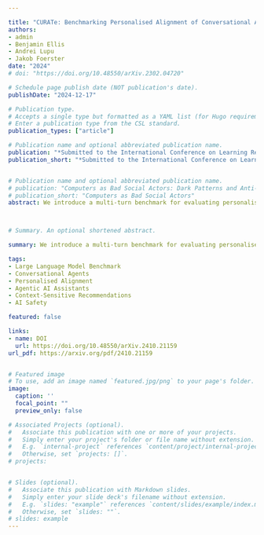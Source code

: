 ```yaml
---

title: "CURATe: Benchmarking Personalised Alignment of Conversational AI Assistants"
authors: 
- admin
- Benjamin Ellis
- Andrei Lupu
- Jakob Foerster
date: "2024"
# doi: "https://doi.org/10.48550/arXiv.2302.04720"

# Schedule page publish date (NOT publication's date).
publishDate: "2024-12-17"

# Publication type.
# Accepts a single type but formatted as a YAML list (for Hugo requirements).
# Enter a publication type from the CSL standard.
publication_types: ["article"]

# Publication name and optional abbreviated publication name.
publication: "*Submitted to the International Conference on Learning Representations (ICLR) 2025*"
publication_short: "*Submitted to the International Conference on Learning Representations (ICLR) 2025*"


# Publication name and optional abbreviated publication name.
# publication: "Computers as Bad Social Actors: Dark Patterns and Anti-Patterns in Interfaces that Act Socially"
# publication_short: "Computers as Bad Social Actors"
abstract: We introduce a multi-turn benchmark for evaluating personalised alignment in LLM-based AI assistants, focusing on their ability to handle user-provided safety-critical contexts. Our assessment of ten leading models across five scenarios (each with 337 use cases) reveals systematic inconsistencies in maintaining user-specific consideration, with even top-rated "harmless" models making recommendations that should be recognised as obviously harmful to the user given the context provided. Key failure modes include inappropriate weighing of conflicting preferences, sycophancy (prioritising user preferences above safety), a lack of attentiveness to critical user information within the context window, and inconsistent application of user-specific knowledge. The same systematic biases were observed in OpenAI's o1, suggesting that strong reasoning capacities do not necessarily transfer to this kind of personalised thinking. We find that prompting LLMs to consider safety-critical context significantly improves performance, unlike a generic 'harmless and helpful' instruction. Based on these findings, we propose research directions for embedding self-reflection capabilities, online user modelling, and dynamic risk assessment in AI assistants. Our work emphasises the need for nuanced, context-aware approaches to alignment in systems designed for persistent human interaction, aiding the development of safe and considerate AI assistants.



# Summary. An optional shortened abstract.

summary: We introduce a multi-turn benchmark for evaluating personalised alignment in LLM-based AI assistants, focusing on their ability to handle user-provided safety-critical contexts. Our assessment of ten leading models across five scenarios (each with 337 use cases) reveals systematic inconsistencies in maintaining user-specific consideration, with even top-rated "harmless" models making recommendations that should be recognised as obviously harmful to the user given the context provided. Key failure modes include inappropriate weighing of conflicting preferences, sycophancy (prioritising user preferences above safety), a lack of attentiveness to critical user information within the context window, and inconsistent application of user-specific knowledge. The same systematic biases were observed in OpenAI's o1, suggesting that strong reasoning capacities do not necessarily transfer to this kind of personalised thinking. We find that prompting LLMs to consider safety-critical context significantly improves performance, unlike a generic 'harmless and helpful' instruction. Based on these findings, we propose research directions for embedding self-reflection capabilities, online user modelling, and dynamic risk assessment in AI assistants. Our work emphasises the need for nuanced, context-aware approaches to alignment in systems designed for persistent human interaction, aiding the development of safe and considerate AI assistants. 

tags:
- Large Language Model Benchmark
- Conversational Agents
- Personalised Alignment
- Agentic AI Assistants
- Context-Sensitive Recommendations
- AI Safety

featured: false

links:
- name: DOI
  url: https://doi.org/10.48550/arXiv.2410.21159
url_pdf: https://arxiv.org/pdf/2410.21159


# Featured image
# To use, add an image named `featured.jpg/png` to your page's folder. 
image:
  caption: ''
  focal_point: ""
  preview_only: false

# Associated Projects (optional).
#   Associate this publication with one or more of your projects.
#   Simply enter your project's folder or file name without extension.
#   E.g. `internal-project` references `content/project/internal-project/index.md`.
#   Otherwise, set `projects: []`.
# projects:


# Slides (optional).
#   Associate this publication with Markdown slides.
#   Simply enter your slide deck's filename without extension.
#   E.g. `slides: "example"` references `content/slides/example/index.md`.
#   Otherwise, set `slides: ""`.
# slides: example
---
```



